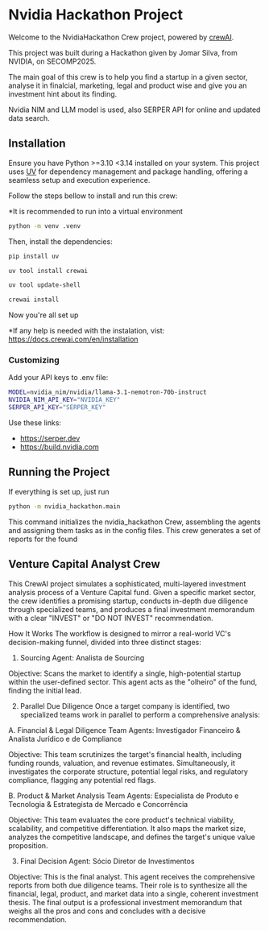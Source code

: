 # Nvidia Hackathon Project

Welcome to the NvidiaHackathon Crew project, powered by [crewAI](https://crewai.com). 

This project was built during a Hackathon given by Jomar Silva, from NVIDIA, on SECOMP2025.

The main goal of this crew is to help you find a startup in a given sector, analyse it in finalcial, marketing, legal and product wise and give you an investment hint about its finding.

Nvidia NIM and LLM model is used, also SERPER API for online and updated data search. 

## Installation

Ensure you have Python >=3.10 <3.14 installed on your system. This project uses [UV](https://docs.astral.sh/uv/) for dependency management and package handling, offering a seamless setup and execution experience.

Follow the steps bellow to install and run this crew:

*It is recommended to run into a virtual environment
```bash
python -m venv .venv
```

Then, install the dependencies:
```bash
pip install uv

uv tool install crewai 

uv tool update-shell

crewai install
```

Now you're all set up

*If any help is needed with the instalation, vist: https://docs.crewai.com/en/installation

### Customizing
Add your API keys to .env file:

```bash
MODEL=nvidia_nim/nvidia/llama-3.1-nemotron-70b-instruct
NVIDIA_NIM_API_KEY="NVIDIA_KEY"
SERPER_API_KEY="SERPER_KEY"
```
Use these links: 
- https://serper.dev
- https://build.nvidia.com

## Running the Project

If everything is set up, just run

```bash
python -m nvidia_hackathon.main
```

This command initializes the nvidia_hackathon Crew, assembling the agents and assigning them tasks as in the config files. This crew generates a set of reports for the found 

## Venture Capital Analyst Crew 
This CrewAI project simulates a sophisticated, multi-layered investment analysis process of a Venture Capital fund. Given a specific market sector, the crew identifies a promising startup, conducts in-depth due diligence through specialized teams, and produces a final investment memorandum with a clear "INVEST" or "DO NOT INVEST" recommendation.

How It Works
The workflow is designed to mirror a real-world VC's decision-making funnel, divided into three distinct stages:

1. Sourcing
Agent: Analista de Sourcing

Objective: Scans the market to identify a single, high-potential startup within the user-defined sector. This agent acts as the "olheiro" of the fund, finding the initial lead.

2. Parallel Due Diligence
Once a target company is identified, two specialized teams work in parallel to perform a comprehensive analysis:

A. Financial & Legal Diligence Team
Agents: Investigador Financeiro & Analista Jurídico e de Compliance

Objective: This team scrutinizes the target's financial health, including funding rounds, valuation, and revenue estimates. Simultaneously, it investigates the corporate structure, potential legal risks, and regulatory compliance, flagging any potential red flags.

B. Product & Market Analysis Team
Agents: Especialista de Produto e Tecnologia & Estrategista de Mercado e Concorrência

Objective: This team evaluates the core product's technical viability, scalability, and competitive differentiation. It also maps the market size, analyzes the competitive landscape, and defines the target's unique value proposition.

3. Final Decision
Agent: Sócio Diretor de Investimentos

Objective: This is the final analyst. This agent receives the comprehensive reports from both due diligence teams. Their role is to synthesize all the financial, legal, product, and market data into a single, coherent investment thesis. The final output is a professional investment memorandum that weighs all the pros and cons and concludes with a decisive recommendation.
